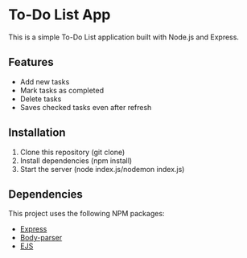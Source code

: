 # To-Do List App

This is a simple To-Do List application built with Node.js and Express.


## Features
- Add new tasks
- Mark tasks as completed
- Delete tasks
- Saves checked tasks even after refresh

## Installation
1. Clone this repository (git clone)
2. Install dependencies (npm install)
3. Start the server (node index.js/nodemon index.js)

## Dependencies
This project uses the following NPM packages:
- [Express](https://www.npmjs.com/package/express) 
- [Body-parser](https://www.npmjs.com/package/body-parser)
- [EJS](https://www.npmjs.com/package/ejs)
